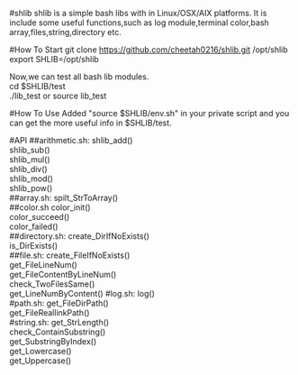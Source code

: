 #shlib
shlib is a simple bash libs with in Linux/OSX/AIX platforms. It is include some useful functions,such as log module,terminal color,bash array,files,string,directory etc.  

#How To Start
git clone https://github.com/cheetah0216/shlib.git /opt/shlib  
export SHLIB=/opt/shlib  

Now,we can test all bash lib modules.  
cd $SHLIB/test  
./lib_test or source lib_test  

#How To Use
Added "source $SHLIB/env.sh" in your private script and you can get the more useful info in $SHLIB/test.  

#API
##arithmetic.sh: 
shlib_add()   
shlib_sub()   
shlib_mul()   
shlib_div()   
shlib_mod()   
shlib_pow()   
##array.sh: 
spilt_StrToArray()   
##color.sh
color_init()   
color_succeed()   
color_failed()   
##directory.sh: 
create_DirIfNoExists()   
is_DirExists()   
##file.sh: 
create_FileIfNoExists()   
get_FileLineNum()   
get_FileContentByLineNum()   
check_TwoFilesSame()   
get_LineNumByContent()
#log.sh: 
log()   
#path.sh: 
get_FileDirPath()   
get_FileReallinkPath()   
#string.sh: 
get_StrLength()   
check_ContainSubstring()   
get_SubstringByIndex()   
get_Lowercase()  
get_Uppercase()

